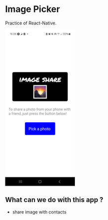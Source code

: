 # Image Picker

Practice of React-Native.

<img src="https://github.com/UltraViolet33/image-picker/blob/main/assets/screenshot.jpg"  height="500" />


## What can we do with this app ?
- share image with contacts